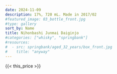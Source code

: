 ```yaml
---
date: 2024-11-09
description: 17%, 720 mL. Made in 2017/02
#featured_image: 03_bottle_front.jpg
#type: gallery
sort_by: Name
title: Nihonbashi Junmai Daiginjo
#categories: ["whisky", "springbank"]
#resources:
#  - src: springbank/aged_32_years/box_front.jpg
#    title: "anyway"
---
```

{{< this_price >}}
